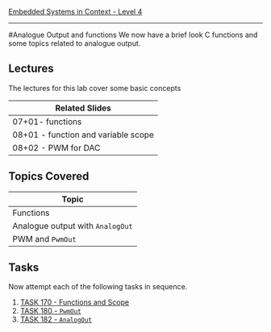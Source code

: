 [Embedded Systems in Context - Level 4](README.md)

---

#Analogue Output and functions
We now have a brief look C functions and some topics related to analogue output.

## Lectures
The lectures for this lab cover some basic concepts

| Related Slides |
| --- |
| 07+01- functions |
| 08+01 - function and variable scope |
| 08+02 - PWM for DAC |


## Topics Covered 

| Topic |
| --- |
| Functions |
| Analogue output with `AnalogOut` |
| PWM and `PwmOut` |

## Tasks
Now attempt each of the following tasks in sequence.

1. [TASK 170 - Functions and Scope](TASK170.md)
2. [TASK 180 - `PwmOut`](TASK176.md)
3. [TASK 182 - `AnalogOut`](TASK178.md)

